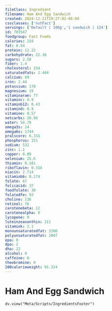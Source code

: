 ```yaml
---
fileClass: Ingredient
filename: Ham And Egg Sandwich
created: 2024-12-21T19:27:02-06:00
cssclasses: ['nutFact']
servings: ['Default | 100g','1 sandwich | 124']
id: 783547
foodgroup: Fast Foods
calories: 219
fat: 8.54
protein: 12.22
carbohydrate: 22.36
sugars: 2.58
fiber: 1.4
cholesterol: 154
saturatedfats: 2.464
calcium: 89
iron: 2.44
potassium: 170
magnesium: 19
vitaminarae: 77
vitaminc: 0.9
vitaminb12: 0.43
vitamind: 0.9
vitamine: 0.57
netcarbs: 20.96
water: 54.79
omega3s: 24
omega6s: 1744
pralscore: 6.331
phosphorus: 151
sodium: 532
zinc: 1.1
copper: 0.09
selenium: 25.6
thiamin: 0.381
riboflavin: 0.318
niacin: 2.714
vitaminb6: 0.174
folate: 67
folicacid: 37
foodfolate: 30
folatedfe: 93
choline: 136
retinol: 76
carotenebeta: 12
carotenealpha: 0
lycopene: 0
luteinzeaxanthin: 211
vitamink: 2.1
monounsaturatedfat: 3386
polyunsaturatedfat: 2007
epa: 0
dpa: 2
dha: 22
alcohol: 0
caffeine: 0
theobromine: 0
200calorieweight: 91.324
---
```


# Ham And Egg Sandwich

```dataviewjs
dv.view("Meta/Scripts/IngredientsFooter")
```